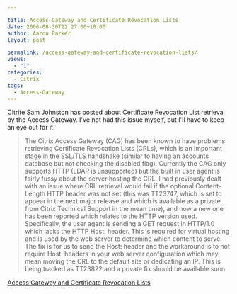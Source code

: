 ```yaml
---

title: Access Gateway and Certificate Revocation Lists
date: 2006-08-30T22:27:00+10:00
author: Aaron Parker
layout: post

permalink: /access-gateway-and-certificate-revocation-lists/
views:
  - "1"
categories:
  - Citrix
tags:
  - Access-Gateway
---
```

Citrite Sam Johnston has posted about Certificate Revocation List retrieval by the Access Gateway. I've not had this issue myself, but I'll have to keep an eye out for it.

> The Citrix Access Gateway (CAG) has been known to have problems retrieving Certificate Revocation Lists (CRLs), which is an important stage in the SSL/TLS handshake (similar to having an accounts database but not checking the disabled flag). Currently the CAG only supports HTTP (LDAP is unsupported) but the built in user agent is fairly fussy about the server hosting the CRL. I had previously dealt with an issue where CRL retrieval would fail if the optional Content-Length HTTP header was not set (this was TT23747, which is set to appear in the next major release and which is available as a private from Citrix Technical Support in the mean time), and now a new one has been reported which relates to the HTTP version used. Specifically, the user agent is sending a GET request in HTTP/1.0 which lacks the HTTP Host: header. This is required for virtual hosting and is used by the web server to determine which content to serve. The fix is for us to send the Host: header and the workaround is to not require Host: headers in your web server configuration which may mean moving the CRL to the default site or dedicating an IP. This is being tracked as TT23822 and a private fix should be available soon.

[Access Gateway and Certificate Revocation Lists](http://citrite.org/blogs/samj/2006/08/15/access-gateway-and-certificate-revocation-lists-crls/)